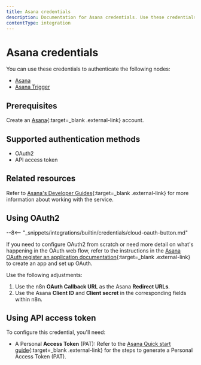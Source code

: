 ```yaml
---
title: Asana credentials
description: Documentation for Asana credentials. Use these credentials to authenticate Asana in n8n, a workflow automation platform.
contentType: integration
---
```


# Asana credentials

You can use these credentials to authenticate the following nodes:

- [Asana](/integrations/builtin/app-nodes/n8n-nodes-base.asana/)
- [Asana Trigger](/integrations/builtin/trigger-nodes/n8n-nodes-base.asanatrigger/)


## Prerequisites

Create an [Asana](https://asana.com/){:target=_blank .external-link} account.

## Supported authentication methods

- OAuth2
- API access token

## Related resources

Refer to [Asana's Developer Guides](https://developers.asana.com/docs/overview){:target=_blank .external-link} for more information about working with the service.

## Using OAuth2

--8<-- "_snippets/integrations/builtin/credentials/cloud-oauth-button.md"

If you need to configure OAuth2 from scratch or need more detail on what's happening in the OAuth web flow, refer to the instructions in the [Asana OAuth register an application documentation](https://developers.asana.com/docs/oauth#register-an-application){:target=_blank .external-link} to create an app and set up OAuth.

Use the following adjustments:

1. Use the n8n **OAuth Callback URL** as the Asana **Redirect URLs**.
2. Use the Asana **Client ID** and **Client secret** in the corresponding fields within n8n.

## Using API access token

To configure this credential, you'll need:

- A Personal **Access Token** (PAT): Refer to the [Asana Quick start guide](https://developers.asana.com/docs/quick-start#setup){:target=_blank .external-link} for the steps to generate a Personal Access Token (PAT).

